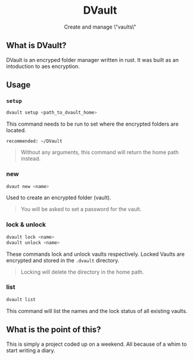 
<h1 align="center">DVault</h1>
<p align="center">Create and manage \"vaults\"</p>

## What is DVault?
DVault is an encryped folder manager written in rust.
It was built as an intoduction to aes encryption.

## Usage
### `setup`
```sh
dvault setup <path_to_dvault_home>
```

This command needs to be run to set where the encrypted folders are located.  

`recommended: ~/DVault`
>Without any arguments, this command will return the home path instead.

### new

```sh
dvaut new <name>
```
Used to create an encrypted folder (vault).  

>You will be asked to set a password for the vault.

### lock & unlock
```sh 
dvault lock <name>
dvault unlock <name>
```
These commands lock and unlock vaults respectively. Locked Vaults are encrypted and stored in the `.dvault` directory. 
>Locking will delete the directory in the home path.

### list
```sh
dvault list
```
This command will list the names and the lock status of all existing vaults.

## What is the point of this?
This is simply a project coded up on a weekend. All because of a whim to start writing a diary.
